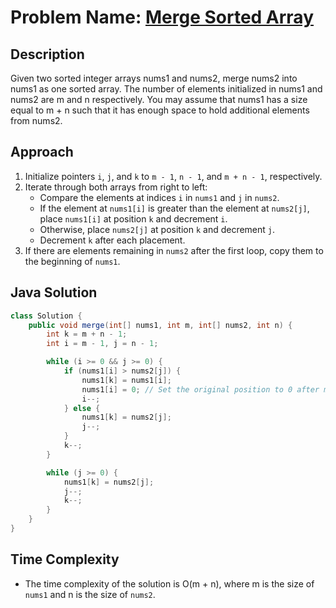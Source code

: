 # Problem Name: [Merge Sorted Array](https://leetcode.com/problems/merge-sorted-array/)

## Description
Given two sorted integer arrays nums1 and nums2, merge nums2 into nums1 as one sorted array. The number of elements initialized in nums1 and nums2 are m and n respectively. You may assume that nums1 has a size equal to m + n such that it has enough space to hold additional elements from nums2.

## Approach
1. Initialize pointers `i`, `j`, and `k` to `m - 1`, `n - 1`, and `m + n - 1`, respectively.
2. Iterate through both arrays from right to left:
   - Compare the elements at indices `i` in `nums1` and `j` in `nums2`.
   - If the element at `nums1[i]` is greater than the element at `nums2[j]`, place `nums1[i]` at position `k` and decrement `i`.
   - Otherwise, place `nums2[j]` at position `k` and decrement `j`.
   - Decrement `k` after each placement.
3. If there are elements remaining in `nums2` after the first loop, copy them to the beginning of `nums1`.

## Java Solution
```java
class Solution {
    public void merge(int[] nums1, int m, int[] nums2, int n) {
        int k = m + n - 1;
        int i = m - 1, j = n - 1;

        while (i >= 0 && j >= 0) {
            if (nums1[i] > nums2[j]) {
                nums1[k] = nums1[i];
                nums1[i] = 0; // Set the original position to 0 after moving the element
                i--;
            } else {
                nums1[k] = nums2[j];
                j--;
            }
            k--;
        }

        while (j >= 0) {
            nums1[k] = nums2[j];
            j--;
            k--;
        }
    }
}
```

## Time Complexity
- The time complexity of the solution is O(m + n), where m is the size of `nums1` and n is the size of `nums2`. 
